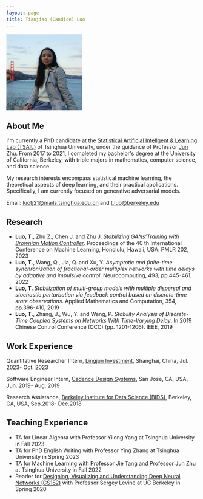 ```yaml
---
layout: page
title: Tianjiao (Candice) Luo
---
```


<img align="middle" width="200" height="200" src="photo.jpg">

## About Me
I'm currently a PhD candidate at the [Statistical Artificial Intellgent & Learning Lab (TSAIL)](https://ml.cs.tsinghua.edu.cn/) of Tsinghua University, under the guidance of Professor  [Jun Zhu](https://ml.cs.tsinghua.edu.cn/~jun/index.shtml). From 2017 to 2021, I completed my bachelor's degree at the University of California, Berkeley, with triple majors in mathematics, computer science, and data science.

My research interests encompass statistical machine learning, the theoretical aspects of deep learning, and their practical applications. Specifically, I am currently focused on generative adversarial models.

Email: luotj21@mails.tsinghua.edu.cn and t.luo@berkeley.edu

## Research
- **Luo, T.**, Zhu Z., Chen J. and Zhu J. [*Stabilizing GANs’Training with Brownian Motion Controller*](https://proceedings.mlr.press/v202/luo23g/luo23g.pdf). Proceedings of the 40
th International Conference on Machine Learning, Honolulu, Hawaii, USA. PMLR 202, 2023
- **Luo, T.**, Wang, Q., Jia, Q. and Xu, Y. *Asymptotic and finite-time synchronization of fractional-order multiplex networks with time delays by adaptive and impulsive control*. Neurocomputing, 493, pp.445-461, 2022
- **Luo, T.** *Stabilization of multi-group models with multiple dispersal and stochastic perturbation via feedback control based on discrete-time state observations*. Applied Mathematics and Computation, 354, pp.396-410, 2019
- **Luo, T.**, Zhang, J., Wu, Y. and Wang, P. *Stability Analysis of Discrete-Time Coupled Systems on Networks With Time-Varying Delay*. In 2019 Chinese Control Conference (CCC) (pp. 1201-1206). IEEE, 2019

## Work Experience 
Quantitative Researcher Intern, [Lingjun Investment](https://www.lingjuninvest.com/?lang=en-us), Shanghai, China, Jul. 2023- Oct. 2023

Software Engineer Intern, [Cadence Design Systems](https://www.cadence.com/en_US/home.html), San Jose, CA, USA, Jun. 2019- Aug. 2019

Research Assistance, [Berkeley Institute for Data Science (BIDS)](https://bids.berkeley.edu/), Berkeley, CA, USA, Sep.2018- Dec.2018


## Teaching Experience 
- TA for Linear Algebra with Professor Yilong Yang at Tsinghua University in Fall 2023
- TA for PhD English Writing with Professor Ying Zhang at Tsinghua University in Spring 2023
- TA for Machine Learning with Professor Jie Tang and Professor Jun Zhu at Tsinghua University in Fall 2022
- Reader for [Designing, Visualizing and Understanding Deep Neural Networks (CS182)](https://cs182sp21.github.io/) with Professor Sergey Levine at UC Berkeley in Spring 2020
  
  
